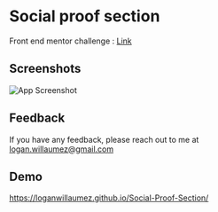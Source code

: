 # Social proof section

Front end mentor challenge : [Link](https://www.frontendmentor.io/solutions/social-proof-section-D8IuPngQU)


## Screenshots

![App Screenshot](https://user-images.githubusercontent.com/60406970/132394679-f9f0b7d5-a86c-4326-a9a6-847a892a6382.png)

  
## Feedback

If you have any feedback, please reach out to me at logan.willaumez@gmail.com

  
## Demo

https://loganwillaumez.github.io/Social-Proof-Section/

  
